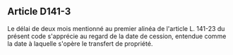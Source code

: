 Article D141-3
----
Le délai de deux mois mentionné au premier alinéa de l'article L. 141-23 du
présent code s'apprécie au regard de la date de cession, entendue comme la date
à laquelle s'opère le transfert de propriété.
